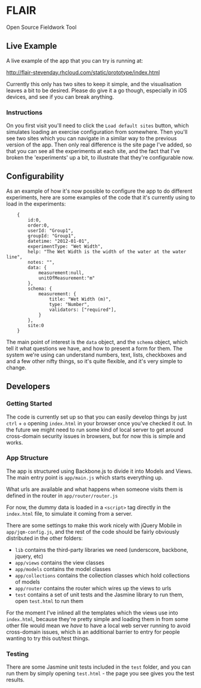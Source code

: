 FLAIR
=====

Open Source Fieldwork Tool

Live Example
------------
A live example of the app that you can try is running at:

http://flair-stevenday.rhcloud.com/static/prototype/index.html

Currently this only has two sites to keep it simple, and the visualisation leaves a bit to be desired. Please do give it a go though, especially in iOS devices, and see if you can break anything.

### Instructions
On you first visit you'll need to click the `Load default sites` button, which simulates loading an exercise configuration from somewhere. Then you'll see two sites which you can navigate in a similar way to the previous version of the app. Then only real difference is the site page I've added, so that you can see all the experiments at each site, and the fact that I've broken the 'experiments' up a bit, to illustrate that they're configurable now.

Configurability
---------------
As an example of how it's now possible to configure the app to do different experiments, here are some examples of the code that it's currently using to load in the experiments:

		{
            id:0,
            order:0,
            userId: "Group1",
            groupId: "Group1",
            datetime: "2012-01-01",
            experimentType: "Wet Width",
            help: "The Wet Width is the width of the water at the water line",
            notes: "",
            data: {
                measurement:null,
                unitOfMeasurement:"m"
            },
            schema: {
                measurement: {
                    title: "Wet Width (m)",
                    type: "Number",
                    validators: ["required"],
                }
            },
            site:0
        }

The main point of interest is the `data` object, and the `schema` object, which tell it what questions we have, and how to present a form for them. The system we're using can understand numbers, text, lists, checkboxes and and a few other nifty things, so it's quite flexible, and it's very simple to change.

Developers
----------

### Getting Started
The code is currently set up so that you can easily develop things by just `ctrl` + `o` opening `index.html` in your browser once you've checked it out. In the future we might need to run some kind of local server to get around cross-domain security issues in browsers, but for now this is simple and works.

### App Structure
The app is structured using Backbone.js to divide it into Models and Views. The main entry point is `app/main.js` which starts everything up. 

What urls are available and what happens when someone visits them is defined in the router in `app/router/router.js`

For now, the dummy data is loaded in a `<script>` tag directly in the `index.html` file, to simulate it coming from a server.

There are some settings to make this work nicely with jQuery Mobile in `app/jqm-config.js`, and the rest of the code should be fairly obviously distributed in the other folders:
* `lib` contains the third-party libraries we need (underscore, backbone, jquery, etc)
* `app/views` contains the view classes
* `app/models` contains the model classes
* `app/collections` contains the collection classes which hold collections of models
* `app/router` contains the router which wires up the views to urls
* `test` contains a set of unit tests and the Jasmine library to run them, open `test.html` to run them

For the moment I've inlined all the templates which the views use into `index.html`, because they're pretty simple and loading them in from some other file would mean we _have_ to have a local web server running to avoid cross-domain issues, which is an additional barrier to entry for people wanting to try this out/test things.

### Testing
There are some Jasmine unit tests included in the `test` folder, and you can run them by simply opening `test.html` - the page you see gives you the test results.